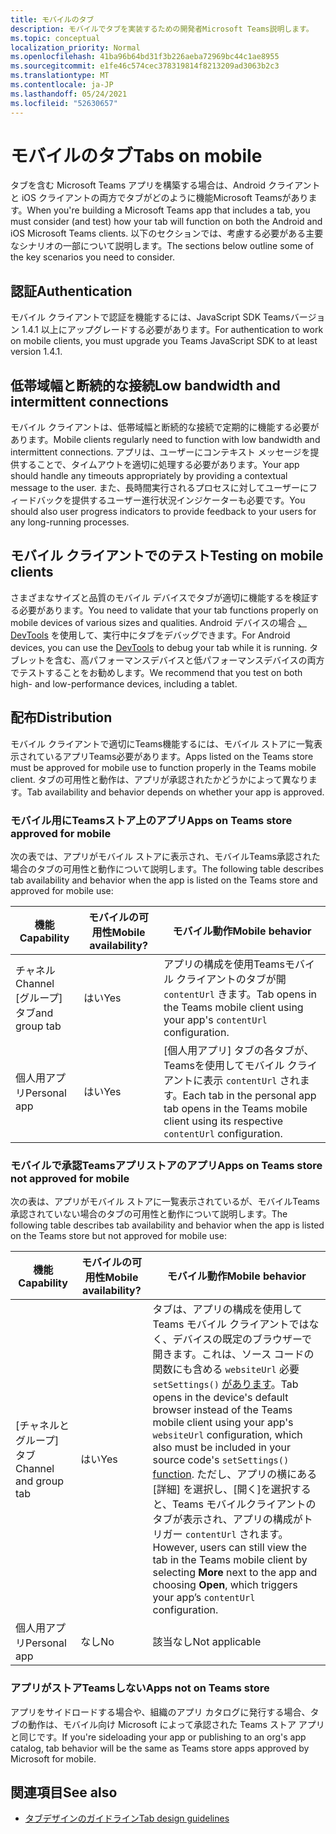 ```yaml
---
title: モバイルのタブ
description: モバイルでタブを実装するための開発者Microsoft Teams説明します。
ms.topic: conceptual
localization_priority: Normal
ms.openlocfilehash: 41ba96b64bd31f3b226aeba72969bc44c1ae8955
ms.sourcegitcommit: e1fe46c574cec378319814f8213209ad3063b2c3
ms.translationtype: MT
ms.contentlocale: ja-JP
ms.lasthandoff: 05/24/2021
ms.locfileid: "52630657"
---
```

# <a name="tabs-on-mobile"></a><span data-ttu-id="fb6de-103">モバイルのタブ</span><span class="sxs-lookup"><span data-stu-id="fb6de-103">Tabs on mobile</span></span>

<span data-ttu-id="fb6de-104">タブを含む Microsoft Teams アプリを構築する場合は、Android クライアントと iOS クライアントの両方でタブがどのように機能Microsoft Teamsがあります。</span><span class="sxs-lookup"><span data-stu-id="fb6de-104">When you're building a Microsoft Teams app that includes a tab, you must consider (and test) how your tab will function on both the Android and iOS Microsoft Teams clients.</span></span> <span data-ttu-id="fb6de-105">以下のセクションでは、考慮する必要がある主要なシナリオの一部について説明します。</span><span class="sxs-lookup"><span data-stu-id="fb6de-105">The sections below outline some of the key scenarios you need to consider.</span></span>

## <a name="authentication"></a><span data-ttu-id="fb6de-106">認証</span><span class="sxs-lookup"><span data-stu-id="fb6de-106">Authentication</span></span>

<span data-ttu-id="fb6de-107">モバイル クライアントで認証を機能するには、JavaScript SDK Teamsバージョン 1.4.1 以上にアップグレードする必要があります。</span><span class="sxs-lookup"><span data-stu-id="fb6de-107">For authentication to work on mobile clients, you must upgrade you Teams JavaScript SDK to at least version 1.4.1.</span></span>

## <a name="low-bandwidth-and-intermittent-connections"></a><span data-ttu-id="fb6de-108">低帯域幅と断続的な接続</span><span class="sxs-lookup"><span data-stu-id="fb6de-108">Low bandwidth and intermittent connections</span></span>

<span data-ttu-id="fb6de-109">モバイル クライアントは、低帯域幅と断続的な接続で定期的に機能する必要があります。</span><span class="sxs-lookup"><span data-stu-id="fb6de-109">Mobile clients regularly need to function with low bandwidth and intermittent connections.</span></span> <span data-ttu-id="fb6de-110">アプリは、ユーザーにコンテキスト メッセージを提供することで、タイムアウトを適切に処理する必要があります。</span><span class="sxs-lookup"><span data-stu-id="fb6de-110">Your app should handle any timeouts appropriately by providing a contextual message to the user.</span></span> <span data-ttu-id="fb6de-111">また、長時間実行されるプロセスに対してユーザーにフィードバックを提供するユーザー進行状況インジケーターも必要です。</span><span class="sxs-lookup"><span data-stu-id="fb6de-111">You should also user progress indicators to provide feedback to your users for any long-running processes.</span></span>

## <a name="testing-on-mobile-clients"></a><span data-ttu-id="fb6de-112">モバイル クライアントでのテスト</span><span class="sxs-lookup"><span data-stu-id="fb6de-112">Testing on mobile clients</span></span>

<span data-ttu-id="fb6de-113">さまざまなサイズと品質のモバイル デバイスでタブが適切に機能するを検証する必要があります。</span><span class="sxs-lookup"><span data-stu-id="fb6de-113">You need to validate that your tab functions properly on mobile devices of various sizes and qualities.</span></span> <span data-ttu-id="fb6de-114">Android デバイスの場合 [、DevTools](~/tabs/how-to/developer-tools.md) を使用して、実行中にタブをデバッグできます。</span><span class="sxs-lookup"><span data-stu-id="fb6de-114">For Android devices, you can use the [DevTools](~/tabs/how-to/developer-tools.md) to debug your tab while it is running.</span></span> <span data-ttu-id="fb6de-115">タブレットを含む、高パフォーマンスデバイスと低パフォーマンスデバイスの両方でテストすることをお勧めします。</span><span class="sxs-lookup"><span data-stu-id="fb6de-115">We recommend that you test on both high- and low-performance devices, including a tablet.</span></span>

## <a name="distribution"></a><span data-ttu-id="fb6de-116">配布</span><span class="sxs-lookup"><span data-stu-id="fb6de-116">Distribution</span></span>

<span data-ttu-id="fb6de-117">モバイル クライアントで適切にTeams機能するには、モバイル ストアに一覧表示されているアプリTeams必要があります。</span><span class="sxs-lookup"><span data-stu-id="fb6de-117">Apps listed on the Teams store must be approved for mobile use to function properly in the Teams mobile client.</span></span> <span data-ttu-id="fb6de-118">タブの可用性と動作は、アプリが承認されたかどうかによって異なります。</span><span class="sxs-lookup"><span data-stu-id="fb6de-118">Tab availability and behavior depends on whether your app is approved.</span></span>

### <a name="apps-on-teams-store-approved-for-mobile"></a><span data-ttu-id="fb6de-119">モバイル用にTeamsストア上のアプリ</span><span class="sxs-lookup"><span data-stu-id="fb6de-119">Apps on Teams store approved for mobile</span></span>

<span data-ttu-id="fb6de-120">次の表では、アプリがモバイル ストアに表示され、モバイルTeams承認された場合のタブの可用性と動作について説明します。</span><span class="sxs-lookup"><span data-stu-id="fb6de-120">The following table describes tab availability and behavior when the app is listed on the Teams store and approved for mobile use:</span></span>

|<span data-ttu-id="fb6de-121">機能</span><span class="sxs-lookup"><span data-stu-id="fb6de-121">Capability</span></span>   |<span data-ttu-id="fb6de-122">モバイルの可用性</span><span class="sxs-lookup"><span data-stu-id="fb6de-122">Mobile availability?</span></span>   |<span data-ttu-id="fb6de-123">モバイル動作</span><span class="sxs-lookup"><span data-stu-id="fb6de-123">Mobile behavior</span></span>|
|----------|-----------|------------|
|<span data-ttu-id="fb6de-124">チャネル</span><span class="sxs-lookup"><span data-stu-id="fb6de-124">Channel</span></span> <br /> <span data-ttu-id="fb6de-125">[グループ] タブ</span><span class="sxs-lookup"><span data-stu-id="fb6de-125">and group tab</span></span>|<span data-ttu-id="fb6de-126">はい</span><span class="sxs-lookup"><span data-stu-id="fb6de-126">Yes</span></span>|<span data-ttu-id="fb6de-127">アプリの構成を使用Teamsモバイル クライアントのタブが開 `contentUrl` きます。</span><span class="sxs-lookup"><span data-stu-id="fb6de-127">Tab opens in the Teams mobile client using your app's `contentUrl` configuration.</span></span>|
|<span data-ttu-id="fb6de-128">個人用アプリ</span><span class="sxs-lookup"><span data-stu-id="fb6de-128">Personal app</span></span>|<span data-ttu-id="fb6de-129">はい</span><span class="sxs-lookup"><span data-stu-id="fb6de-129">Yes</span></span>|<span data-ttu-id="fb6de-130">[個人用アプリ] タブの各タブが、Teamsを使用してモバイル クライアントに表示 `contentUrl` されます。</span><span class="sxs-lookup"><span data-stu-id="fb6de-130">Each tab in the personal app tab opens in the Teams mobile client using its respective `contentUrl` configuration.</span></span>|

### <a name="apps-on-teams-store-not-approved-for-mobile"></a><span data-ttu-id="fb6de-131">モバイルで承認Teamsアプリストアのアプリ</span><span class="sxs-lookup"><span data-stu-id="fb6de-131">Apps on Teams store not approved for mobile</span></span>

<span data-ttu-id="fb6de-132">次の表は、アプリがモバイル ストアに一覧表示されているが、モバイルTeams承認されていない場合のタブの可用性と動作について説明します。</span><span class="sxs-lookup"><span data-stu-id="fb6de-132">The following table describes tab availability and behavior when the app is listed on the Teams store but not approved for mobile use:</span></span>

| <span data-ttu-id="fb6de-133">機能</span><span class="sxs-lookup"><span data-stu-id="fb6de-133">Capability</span></span> | <span data-ttu-id="fb6de-134">モバイルの可用性</span><span class="sxs-lookup"><span data-stu-id="fb6de-134">Mobile availability?</span></span> | <span data-ttu-id="fb6de-135">モバイル動作</span><span class="sxs-lookup"><span data-stu-id="fb6de-135">Mobile behavior</span></span> |
|----------|-----------|------------|
|<span data-ttu-id="fb6de-136">[チャネルとグループ] タブ</span><span class="sxs-lookup"><span data-stu-id="fb6de-136">Channel and group tab</span></span>|<span data-ttu-id="fb6de-137">はい</span><span class="sxs-lookup"><span data-stu-id="fb6de-137">Yes</span></span>|<span data-ttu-id="fb6de-138">タブは、アプリの構成を使用して Teams モバイル クライアントではなく、デバイスの既定のブラウザーで開きます。これは、ソース コードの関数にも含める `websiteUrl` 必要 `setSettings()` [があります](/javascript/api/@microsoft/teams-js/settings?view=msteams-client-js-latest#functions&preserve-view=true)。</span><span class="sxs-lookup"><span data-stu-id="fb6de-138">Tab opens in the device's default browser instead of the Teams mobile client using your app's `websiteUrl` configuration, which also must be included in your source code's `setSettings()` [function](/javascript/api/@microsoft/teams-js/settings?view=msteams-client-js-latest#functions&preserve-view=true).</span></span> <span data-ttu-id="fb6de-139">ただし、アプリの横にある [詳細] を選択し、[開く]を選択すると、Teams モバイルクライアントのタブが表示され、アプリの構成がトリガー `contentUrl` されます。</span><span class="sxs-lookup"><span data-stu-id="fb6de-139">However, users can still view the tab in the Teams mobile client by selecting **More** next to the app and choosing **Open**, which triggers your app’s `contentUrl` configuration.</span></span>|
|<span data-ttu-id="fb6de-140">個人用アプリ</span><span class="sxs-lookup"><span data-stu-id="fb6de-140">Personal app</span></span>|<span data-ttu-id="fb6de-141">なし</span><span class="sxs-lookup"><span data-stu-id="fb6de-141">No</span></span>|<span data-ttu-id="fb6de-142">該当なし</span><span class="sxs-lookup"><span data-stu-id="fb6de-142">Not applicable</span></span>|

### <a name="apps-not-on-teams-store"></a><span data-ttu-id="fb6de-143">アプリがストアTeamsしない</span><span class="sxs-lookup"><span data-stu-id="fb6de-143">Apps not on Teams store</span></span>

<span data-ttu-id="fb6de-144">アプリをサイドロードする場合や、組織のアプリ カタログに発行する場合、タブの動作は、モバイル向け Microsoft によって承認された Teams ストア アプリと同じです。</span><span class="sxs-lookup"><span data-stu-id="fb6de-144">If you're sideloading your app or publishing to an org's app catalog, tab behavior will be the same as Teams store apps approved by Microsoft for mobile.</span></span>

## <a name="see-also"></a><span data-ttu-id="fb6de-145">関連項目</span><span class="sxs-lookup"><span data-stu-id="fb6de-145">See also</span></span>

* [<span data-ttu-id="fb6de-146">タブデザインのガイドライン</span><span class="sxs-lookup"><span data-stu-id="fb6de-146">Tab design guidelines</span></span>](~/tabs/design/tabs.md)
